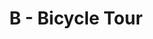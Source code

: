 ---
contest: ICPCAJ
year: 2021
round: Penyisihan
problem: B
title: B - Bicycle Tour
pdf: /contests/ICPCAJ/B - Bicycle Tour.pdf
---